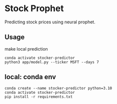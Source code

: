 # Stock Prophet

Predicting stock prices using neural prophet. 
## Usage
make local prediction
```
conda activate stocker-predictor
python3 app/model.py --ticker MSFT --days 7
```

## local: conda env    
```
conda create --name stocker-predictor python=3.10
conda activate stocker-predictor
pip install -r requirements.txt
```